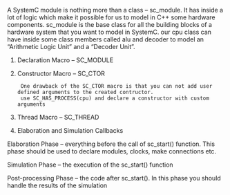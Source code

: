 A SystemC module is nothing more than a class – sc_module. It has inside a lot of logic which make it possible for us to model in C++ some hardware components.
sc_module is the base class for all the building blocks of a hardware system that you want to model in SystemC.
our cpu class can have inside some class members called alu and decoder to model an “Arithmetic Logic Unit” and a “Decoder Unit”.

1. Declaration Macro – SC_MODULE

2. Constructor Macro – SC_CTOR

		One drawback of the SC_CTOR macro is that you can not add user defined arguments to the created contructor.
		use SC_HAS_PROCESS(cpu) and declare a constructor with custom arguments
3. Thread Macro – SC_THREAD

4. Elaboration and Simulation Callbacks

Elaboration Phase – everything before the call of sc_start() function. This phase should be used to declare modules, clocks, make connections etc.

Simulation Phase – the execution of the sc_start() function

Post-processing Phase – the code after sc_start(). In this phase you should handle the results of the simulation
